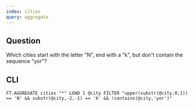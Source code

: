 ```yaml
---
index: cities
query: aggregate
---
```


## Question

Which cities start with the letter "N", end with a "k", but don't contain the sequence "yor"?

## CLI

```
FT.AGGREGATE cities "*" LOAD 1 @city FILTER "upper(substr(@city,0,1)) == 'N' && substr(@city,-2,-1) == 'k' && !contains(@city,'yor')"
```